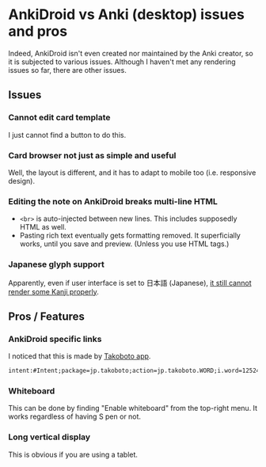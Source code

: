 # AnkiDroid vs Anki (desktop) issues and pros

Indeed, AnkiDroid isn't even created nor maintained by the Anki creator, so it is subjected to various issues. Although I haven't met any rendering issues so far, there are other issues.

## Issues

### Cannot edit card template

I just cannot find a button to do this.

### Card browser not just as simple and useful

Well, the layout is different, and it has to adapt to mobile too (i.e. responsive design).

### Editing the note on AnkiDroid breaks multi-line HTML

- `<br>` is auto-injected between new lines. This includes supposedly HTML as well.
- Pasting rich text eventually gets formatting removed. It superficially works, until you save and preview. (Unless you use HTML tags.)

### Japanese glyph support

Apparently, even if user interface is set to 日本語 (Japanese), [it still cannot render some Kanji properly](/japanese-issues.md).

## Pros / Features

### AnkiDroid specific links

I noticed that this is made by [Takoboto app](https://play.google.com/store/apps/details?id=jp.takoboto).

```html
intent:#Intent;package=jp.takoboto;action=jp.takoboto.WORD;i.word=1252490;S.browser_fallback_url=http%3A%2F%2Ftakoboto.jp%2F%3Fw%3D1252490;end
```

### Whiteboard

This can be done by finding "Enable whiteboard" from the top-right menu. It works regardless of having S pen or not.

### Long vertical display

This is obvious if you are using a tablet.
